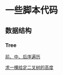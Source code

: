 # 一些脚本代码

## 数据结构

### Tree

[前、中、后序遍历](DataStructure/Tree/Travelsal)

[求一棵给定二叉树的高度](DataStructure/Tree/getHeight/get_height.go)